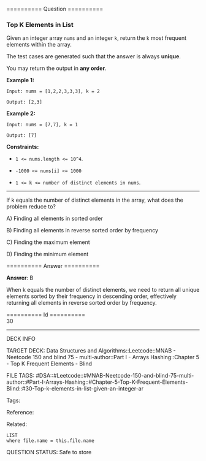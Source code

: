 ========== Question ==========  

### Top K Elements in List

Given an integer array `nums` and an integer `k`, return the `k` most frequent elements within the array.

The test cases are generated such that the answer is always **unique**.

You may return the output in **any order**.

**Example 1:**

```
Input: nums = [1,2,2,3,3,3], k = 2

Output: [2,3]
```

**Example 2:**

```
Input: nums = [7,7], k = 1

Output: [7]
```

**Constraints:**

-   `1 <= nums.length <= 10^4`.

-   `-1000 <= nums[i] <= 1000`

-   `1 <= k <= number of distinct elements in nums`.

---

If k equals the number of distinct elements in the array, what does the problem reduce to?

A) Finding all elements in sorted order

B) Finding all elements in reverse sorted order by frequency

C) Finding the maximum element

D) Finding the minimum element  

========== Answer ==========  

**Answer**: B

When k equals the number of distinct elements, we need to return all unique elements sorted by their frequency in descending order, effectively returning all elements in reverse sorted order by frequency.

========== Id ==========  
30

---

DECK INFO

TARGET DECK: Data Structures and Algorithms::Leetcode::MNAB - Neetcode 150 and blind 75 - multi-author::Part I - Arrays Hashing::Chapter 5 - Top K Frequent Elements - Blind

FILE TAGS: #DSA::#Leetcode::#MNAB-Neetcode-150-and-blind-75-multi-author::#Part-I-Arrays-Hashing::#Chapter-5-Top-K-Frequent-Elements-Blind::#30-Top-k-elements-in-list-given-an-integer-ar

Tags:

Reference:

Related:

```dataview
LIST
where file.name = this.file.name
```

QUESTION STATUS: Safe to store
